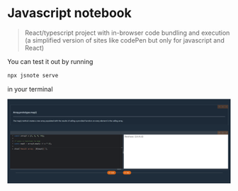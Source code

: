# Javascript notebook
> React/typescript project with in-browser code bundling and execution (a simplified version of sites like codePen but only for javascript and React)

You can test it out by running 
```sh
npx jsnote serve
```
in your terminal

![Preview](./screenshoot.png)

